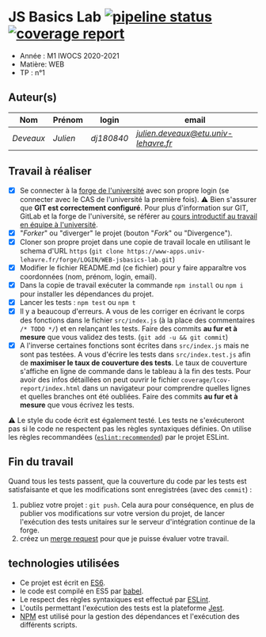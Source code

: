 # JS Basics Lab [![pipeline status](https://www-apps.univ-lehavre.fr/forge/2020-2021-M1/WEB-jsbasics-lab/badges/master/pipeline.svg)](https://www-apps.univ-lehavre.fr/forge/2020-2021-M1/WEB-jsbasics-lab/commits/master)  [![coverage report](https://www-apps.univ-lehavre.fr/forge/2020-2021-M1/WEB-jsbasics-lab/badges/master/coverage.svg)](https://www-apps.univ-lehavre.fr/forge/2020-2021-M1/WEB-jsbasics-lab/commits/master)

- Année : M1 IWOCS 2020-2021
- Matière: WEB
- TP : n°1

## Auteur(s)

|Nom|Prénom|login|email|
|--|--|--|--|
| *Deveaux* | *Julien*| *dj180840* | *julien.deveaux@etu.univ-lehavre.fr* |

## Travail à réaliser

- [x] Se connecter à la [forge de l'université](https://www-apps.univ-lehavre.fr/forge) avec son propre login (se connecter avec le CAS de l'université la première fois). :warning: Bien s'assurer que **GIT est correctement configuré**. Pour plus d'information sur GIT, GitLab et la forge de l'université, se référer au [cours introductif au travail en équipe à l'université](https://pigne.org/teaching/general/lecture/Gestion-de-version-travail-en-equipe).
- [x] "*Forker*" ou "diverger" le projet (bouton "*Fork*" ou "Divergence").
- [x] Cloner son propre projet dans une copie de travail locale en utilisant le schema d'URL `https` (`git clone https://www-apps.univ-lehavre.fr/forge/LOGIN/WEB-jsbasics-lab.git`)
- [x] Modifier le fichier README.md (ce fichier) pour y faire apparaître vos coordonnées (nom, prénom, login, email).
- [x] Dans la copie de travail exécuter la commande `npm install` ou `npm i` pour installer les dépendances du projet.
- [x] Lancer les tests : `npm test` ou `npm t`
- [X] Il y a beaucoup d'erreurs. A vous de les corriger en écrivant le corps des fonctions dans le fichier `src/index.js` (à la place des commentaires `/* TODO */`) et en relançant les tests. Faire des commits **au fur et à mesure** que vous validez des tests. (`git add -u && git commit`)
- [X] A l'inverse certaines fonctions sont écrites dans `src/index.js` mais ne sont pas testées. A vous d'écrire les tests dans `src/index.test.js` afin de **maximiser le taux de couverture des tests**. Le taux de couverture s'affiche en ligne de commande dans le tableau à la fin des tests. Pour avoir des infos détaillées on peut ouvrir le fichier `coverage/lcov-report/index.html` dans un navigateur pour comprendre quelles lignes et quelles branches ont été oubliées. Faire des commits **au fur et à mesure** que vous écrivez les tests.

:warning: Le style du code écrit est également testé. Les tests ne s'exécuteront pas si le code ne respectent pas les règles syntaxiques définies. On utilise les règles recommandées ([`eslint:recommended`](https://eslint.org/docs/rules/)) par le projet ESLint.

## Fin du travail

Quand tous les tests passent, que la couverture du code par les tests est satisfaisante et que les modifications sont enregistrées (avec des `commit`) :

1. publiez votre projet : `git push`. Cela aura pour conséquence, en plus de publier vos modifications sur votre version du projet, de lancer l'exécution des tests unitaires sur le serveur d'intégration continue de la forge.
2. créez un [merge request](https://docs.gitlab.com/ee/gitlab-basics/add-merge-request.html) pour que je puisse évaluer votre travail.

## technologies utilisées

- Ce projet est écrit en [ES6](http://www.ecma-international.org/ecma-262/6.0/index.html).
- le code est compilé en ES5 par [babel](https://babeljs.io/).
- Le respect des règles syntaxiques est effectué par [ESLint](https://eslint.org/).
- L'outils permettant l'exécution des tests est la plateforme [Jest](http://facebook.github.io/jest/).
- [NPM](https://www.npmjs.com/) est utilisé pour la gestion des dépendances et l'exécution des différents scripts.

